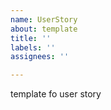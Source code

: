 ```yaml
---
name: UserStory
about: template
title: ''
labels: ''
assignees: ''

---
```


template fo user story
